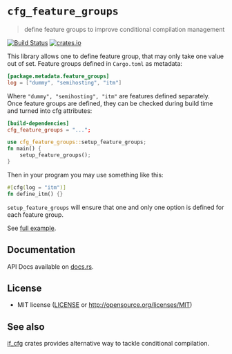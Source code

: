 # `cfg_feature_groups`

> define feature groups to improve conditional compilation management

[![Build Status](https://travis-ci.org/little-arhat/cfg_feature_groups.svg?branch=master)](https://travis-ci.org/little-arhat/cfg_feature_groups)
[![crates.io](http://meritbadge.herokuapp.com/cfg_feature_groups?style=flat-square)](https://crates.io/crates/cfg_feature_groups)

This library allows one to define feature group, that may only take one
value out of set. Feature groups defined in `Cargo.toml` as metadata:

```Cargo.toml
[package.metadata.feature_groups]
log = ["dummy", "semihosting", "itm"]
```

Where `"dummy", "semihosting", "itm"` are features defined separately.
Once feature groups are defined, they can be checked during build time
and turned into cfg attributes:

```Cargo.toml
[build-dependencies]
cfg_feature_groups = "...";
```

```build.rs
use cfg_feature_groups::setup_feature_groups;
fn main() {
    setup_feature_groups();
}
```

Then in your program you may use something like this:
```main.rs
#[cfg(log = "itm")]
fn define_itm() {}
```

`setup_feature_groups` will ensure that one and only one option is defined
for each feature group.

See [full example](./example).

## Documentation

API Docs available on [docs.rs](https://docs.rs/cfg_feature_groups).

## License

- MIT license ([LICENSE](LICENSE) or http://opensource.org/licenses/MIT)

## See also

[if_cfg](https://github.com/alexcrichton/cfg-if) crates provides alternative way to tackle conditional compilation.
